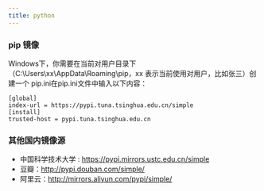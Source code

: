 ```yaml
---
title: python
---
```


### pip 镜像

Windows下，你需要在当前对用户目录下（C:\Users\xx\AppData\Roaming\pip，xx 表示当前使用对用户，比如张三）创建一个 pip.ini在pip.ini文件中输入以下内容：

```
[global]
index-url = https://pypi.tuna.tsinghua.edu.cn/simple
[install]
trusted-host = pypi.tuna.tsinghua.edu.cn
```

### 其他国内镜像源

- 中国科学技术大学 : https://pypi.mirrors.ustc.edu.cn/simple
- 豆瓣：http://pypi.douban.com/simple/
- 阿里云：http://mirrors.aliyun.com/pypi/simple/